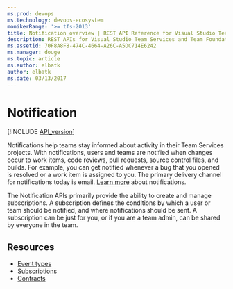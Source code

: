 ```yaml
---
ms.prod: devops
ms.technology: devops-ecosystem
monikerRange: '>= tfs-2013'
title: Notification overview | REST API Reference for Visual Studio Team Services and Team Foundation Server
description: REST APIs for Visual Studio Team Services and Team Foundation Server.
ms.assetid: 70F8A8F8-474C-4664-A26C-A5DC714E6242
ms.manager: douge
ms.topic: article
ms.author: elbatk
author: elbatk
ms.date: 03/13/2017
---
```


<!-- title begin -->
# Notification
<!-- title end -->
<!-- version begin -->
[!INCLUDE [API_version](../_data/version3-2-preview.md)]
<!-- version end -->

Notifications help teams stay informed about activity in their Team Services projects. With notifications, users and teams are notified when changes occur to work items, code reviews, pull requests, source control files, and builds. For example, you can get notified whenever a bug that you opened is resolved or a work item is assigned to you. The primary delivery channel for notifications today is email. [Learn more](https://aka.ms/vstsmanagenotifications) about notifications.

The Notification APIs primarily provide the ability to create and manage subscriptions. A subscription defines the conditions by which a user or team should be notified, and where notifications should be sent. A subscription can be just for you, or if you are a team admin, can be shared by everyone in the team. 

<!-- toc begin -->
## Resources

* [Event types](./EventTypes.md)
* [Subscriptions](./Subscriptions.md)
* [Contracts](./contracts.md)
<!-- toc end -->